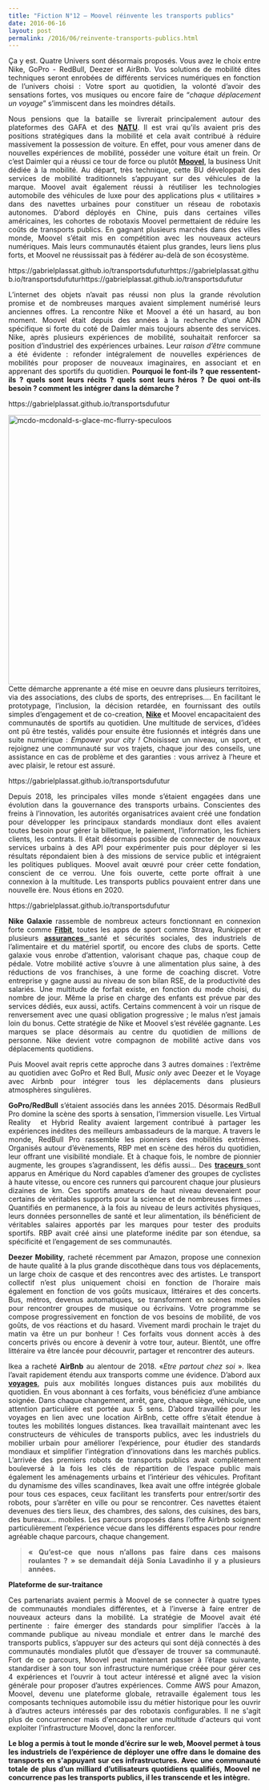 ```yaml
---
title: "Fiction N°12 – Moovel réinvente les transports publics"
date: 2016-06-16
layout: post
permalink: /2016/06/reinvente-transports-publics.html
---
```


<p style="text-align: justify;">Ça y est. Quatre Univers sont désormais proposés. Vous avez le choix entre Nike, GoPro - RedBull, Deezer et AirBnb. Vos solutions de mobilité dites techniques seront enrobées de différents services numériques en fonction de l’univers choisi : Votre sport au quotidien, la volonté d’avoir des sensations fortes, vos musiques ou encore faire de “<em>chaque déplacement un voyage</em>” s’immiscent dans les moindres détails.</p>

<p style="text-align: justify;">Nous pensions que la bataille se livrerait principalement autour des plateformes des GAFA et des <a href="https://www.linkedin.com/pulse/article/qui-sont-les-natu-ne-vous-fiez-pas-aux-apparences-gabriel-plassat/edit" target="_blank" rel="noopener"><strong>NATU</strong></a>. Il est vrai qu’ils avaient pris des positions stratégiques dans la mobilité et cela avait contribué à réduire massivement la possession de voiture. En effet, pour vous amener dans de nouvelles expériences de mobilité, posséder une voiture était un frein. Or c’est Daimler qui a réussi ce tour de force ou plutôt <a href="https://www.moovel-group.com/" target="_blank" rel="noopener"><strong>Moovel</strong></a>, la business Unit dédiée à la mobilité. Au départ, très technique, cette BU développait des services de mobilité traditionnels s’appuyant sur des véhicules de la marque. Moovel avait également réussi à réutiliser les technologies automobile des véhicules de luxe pour des applications plus « utilitaires » dans des navettes urbaines pour constituer un réseau de robotaxis autonomes. D’abord déployés en Chine, puis dans certaines villes américaines, les cohortes de robotaxis Moovel permettaient de réduire les coûts de transports publics. En gagnant plusieurs marchés dans des villes monde, Moovel s’était mis en compétition avec les nouveaux acteurs numériques. Mais leurs communautés étaient plus grandes, leurs liens plus forts, et Moovel ne réussissait pas à fédérer au-delà de son écosystème.</p>
https://gabrielplassat.github.io/transportsdufuturhttps://gabrielplassat.github.io/transportsdufuturhttps://gabrielplassat.github.io/transportsdufutur
<p style="text-align: justify;">L’internet des objets n’avait pas réussi non plus la grande révolution promise et de nombreuses marques avaient simplement numérisé leurs anciennes offres. La rencontre Nike et Moovel a été un hasard, au bon moment. Moovel était depuis des années à la recherche d’une ADN spécifique si forte du coté de Daimler mais toujours absente des services. Nike, après plusieurs expériences de mobilité, souhaitait renforcer sa position d’industriel des expériences urbaines. Leur <em>raison d’être</em> commune a été évidente : refonder intégralement de nouvelles expériences de mobilités pour proposer de nouveaux imaginaires, en associant et en apprenant des sportifs du quotidien. <strong>Pourquoi le font-ils ? que ressentent-ils ? quels sont leurs récits ? quels sont leurs héros ? De quoi ont-ils besoin ? comment les intégrer dans la démarche ?</strong></p>
https://gabrielplassat.github.io/transportsdufutur
<p style="text-align: justify;"><a href="http://transportsdufutur.ademe.fr/wp-content/uploads/sites/6/2016/06/mcdo-mcdonald-s-glace-mc-flurry-speculoos.jpg" rel="attachment wp-att-4214"><img class="aligncenter wp-image-4214 size-large" src="http://transportsdufutur.ademe.fr/wp-content/uploads/sites/6/2016/06/mcdo-mcdonald-s-glace-mc-flurry-speculoos-1024x538.jpg" alt="mcdo-mcdonald-s-glace-mc-flurry-speculoos" width="1024" height="538" /></a><!--more-->Cette démarche apprenante a été mise en oeuvre dans plusieurs territoires, via des associations, des clubs de sports, des entreprises…. En facilitant le prototypage, l’inclusion, la décision retardée, en fournissant des outils simples d’engagement et de co-creation, <a href="http://transportsdufutur.ademe.fr/2013/09/nike-fuel-nissan-nismo.html?s=nike" target="_blank" rel="noopener"><strong>Nike</strong></a> et Moovel encapacitaient des communautés de sportifs au quotidien. Une multitude de services, d’idées ont pû être testés, validés pour ensuite être fusionnés et intégrés dans une suite numérique : <em>Empower your city !</em> Choisissez un niveau, un sport, et rejoignez une communauté sur vos trajets, chaque jour des conseils, une assistance en cas de problème et des garanties : vous arrivez à l’heure et avec plaisir, le retour est assuré.</p>
https://gabrielplassat.github.io/transportsdufutur
<p style="text-align: justify;">Depuis 2018, les principales villes monde s’étaient engagées dans une évolution dans la gouvernance des transports urbains. Conscientes des freins à l’innovation, les autorités organisatrices avaient créé une fondation pour développer les principaux standards mondiaux dont elles avaient toutes besoin pour gérer la billetique, le paiement, l’information, les fichiers clients, les contrats. Il était désormais possible de connecter de nouveaux services urbains à des API pour expérimenter puis pour déployer si les résultats répondaient bien à des missions de service public et intégraient les politiques publiques. Moovel avait œuvré pour créer cette fondation, conscient de ce verrou. Une fois ouverte, cette porte offrait à une connexion à la multitude. Les transports publics pouvaient entrer dans une nouvelle ère. Nous étions en 2020.</p>
https://gabrielplassat.github.io/transportsdufutur
<p style="text-align: justify;"><strong>Nike Galaxie</strong> rassemble de nombreux acteurs fonctionnant en connexion forte comme <strong><a href="https://investor.fitbit.com/press/press-releases/press-release-details/2016/Fitbit-Introduces-Fitbit-Group-Health-for-Corporate-Wellness-Weight-Management-Programs-Insurers-and-Clinical-Research/default.aspx" target="_blank" rel="noopener">Fitbit</a></strong>, toutes les apps de sport comme Strava, Runkipper et plusieurs <a href="http://transportsdufutur.ademe.fr/2015/01/metanote-22-lavenir-de-lassurance-automobile.html" target="_blank" rel="noopener"><strong>assurances</strong> </a>santé et sécurités sociales, des industriels de l’alimentaire et du matériel sportif, ou encore des clubs de sports. Cette galaxie vous enrobe d’attention, valorisant chaque pas, chaque coup de pédale. Votre mobilité active s’ouvre à une alimentation plus saine, à des réductions de vos franchises, à une forme de coaching discret. Votre entreprise y gagne aussi au niveau de son bilan RSE, de la productivité des salariés. Une multitude de forfait existe, en fonction du mode choisi, du nombre de jour. Même la prise en charge des enfants est prévue par des services dédiés, eux aussi, actifs. Certains commencent à voir un risque de renversement avec une quasi obligation progressive ; le malus n’est jamais loin du bonus. Cette stratégie de Nike et Moovel s’est révélée gagnante. Les marques se place désormais au centre du quotidien de millions de personne. Nike devient votre compagnon de mobilité active dans vos déplacements quotidiens.</p>

<p style="text-align: justify;">Puis Moovel avait repris cette approche dans 3 autres domaines : l’extrême au quotidien avec GoPro et Red Bull, <em>Music only</em> avec Deezer et le Voyage avec Airbnb pour intégrer tous les déplacements dans plusieurs atmosphères singulières.</p>

<p style="text-align: justify;"><strong>GoPro/RedBull</strong> s’étaient associés dans les années 2015. Désormais RedBull Pro domine la scène des sports à sensation, l’immersion visuelle. Les Virtual Reality  et Hybrid Reality avaient largement contribué à partager les expériences inédites des meilleurs ambassadeurs de la marque. A travers le monde, RedBull Pro rassemble les pionniers des mobilités extrêmes. Organisés autour d’évènements, RBP met en scène des héros du quotidien, leur offrant une visibilité mondiale. Et à chaque fois, le nombre de pionnier augmente, les groupes s’agrandissent, les défis aussi… Des <a href="http://transportsdufutur.ademe.fr/2015/12/fiction-n11-traceurs.html" target="_blank" rel="noopener"><strong>traceurs</strong> </a>sont apparus en Amérique du Nord capables d’amener des groupes de cyclistes à haute vitesse, ou encore ces runners qui parcourent chaque jour plusieurs dizaines de km. Ces sportifs amateurs de haut niveau devenaient pour certains de véritables supports pour la science et de nombreuses firmes ... Quantifiés en permanence, à la fois au niveau de leurs activités physiques, leurs données personnelles de santé et leur alimentation, ils bénéficient de véritables salaires apportés par les marques pour tester des produits sportifs. RBP avait créé ainsi une plateforme inédite par son étendue, sa spécificité et l’engagement de ses communautés.</p>

<p style="text-align: justify;"><strong>Deezer Mobility</strong>, racheté récemment par Amazon, propose une connexion de haute qualité à la plus grande discothèque dans tous vos déplacements, un large choix de casque et des rencontres avec des artistes. Le transport collectif n’est plus uniquement choisi en fonction de l’horaire mais également en fonction de vos goûts musicaux, littéraires et des concerts. Bus, métros, devenus automatiques, se transforment en scènes mobiles pour rencontrer groupes de musique ou écrivains. Votre programme se compose progressivement en fonction de vos besoins de mobilité, de vos goûts, de vos réactions et du hasard. Vivement mardi prochain le trajet du matin va être un pur bonheur ! Ces forfaits vous donnent accès à des concerts privés ou encore à devenir à votre tour, auteur. Bientôt, une offre littéraire va être lancée pour découvrir, partager et rencontrer des auteurs.</p>

<p style="text-align: justify;">Ikea a racheté <strong>AirBnb</strong> au alentour de 2018. «<em>Etre partout chez soi</em> ». Ikea l’avait rapidement étendu aux transports comme une évidence. D’abord aux <a href="http://transportsdufutur.ademe.fr/2016/05/metanote-lavenir-voyage.html" target="_blank" rel="noopener"><strong>voyages</strong></a>, puis aux mobilités longues distances puis aux mobilités du quotidien. En vous abonnant à ces forfaits, vous bénéficiez d’une ambiance soignée. Dans chaque changement, arrêt, gare, chaque siège, véhicule, une attention particulière est portée aux 5 sens. D’abord travaillée pour les voyages en lien avec une location AirBnb, cette offre s’était étendue à toutes les mobilités longues distances. Ikea travaillait maintenant avec les constructeurs de véhicules de transports publics, avec les industriels du mobilier urbain pour améliorer l’expérience, pour étudier des standards mondiaux et simplifier l’intégration d’innovations dans les marchés publics. L’arrivée des premiers robots de transports publics avait complètement bouleversé à la fois les clés de répartition de l’espace public mais également les aménagements urbains et l’intérieur des véhicules. Profitant du dynamisme des villes scandinaves, Ikea avait une offre intégrée globale pour tous ces espaces, ceux facilitant les transferts pour entrer/sortir des robots, pour s’arrêter en ville ou pour se rencontrer. Ces navettes étaient devenues des tiers lieux, des chambres, des salons, des cuisines, des bars, des bureaux… mobiles. Les parcours proposés dans l’offre Airbnb soignent particulièrement l’expérience vécue dans les différents espaces pour rendre agréable chaque parcours, chaque changement.</p>



<blockquote>

<p style="text-align: justify;"><strong>« Qu’est-ce que nous n’allons pas faire dans ces maisons roulantes ? » se demandait déjà Sonia Lavadinho il y a plusieurs années.</strong></p>

</blockquote>

<p style="text-align: justify;"><strong>Plateforme de sur-traitance</strong></p>

<p style="text-align: justify;">Ces partenariats avaient permis à Moovel de se connecter à quatre types de communautés mondiales différentes, et à l’inverse à faire entrer de nouveaux acteurs dans la mobilité. La stratégie de Moovel avait été pertinente : faire émerger des standards pour simplifier l’accès à la commande publique au niveau mondiale et entrer dans le marché des transports publics, s’appuyer sur des acteurs qui sont déjà connectés à des communautés mondiales plutôt que d’essayer de trouver sa communauté. Fort de ce parcours, Moovel peut maintenant passer à l’étape suivante, standardiser à son tour son infrastructure numérique créée pour gérer ces 4 expériences et l’ouvrir à tout acteur intéressé et aligné avec la vision générale pour proposer d’autres expériences. Comme AWS pour Amazon, Moovel, devenu une plateforme globale, retravaille également tous les composants techniques automobile issu du métier historique pour les ouvrir à d’autres acteurs intéressés par des robotaxis configurables. Il ne s'agit plus de concurrencer mais d'encapaciter une multitude d'acteurs qui vont exploiter l'infrastructure Moovel, donc la renforcer.</p>

<p style="text-align: justify;"><strong>Le blog a permis à tout le monde d’écrire sur le web, Moovel permet à tous les industriels de l’expérience de déployer une offre dans le domaine des transports en s'appuyant sur ces infrastructures. Avec une communauté totale de plus d’un milliard d’utilisateurs quotidiens qualifiés, Moovel ne concurrence pas les transports publics, il les transcende et les intègre.</strong></p>